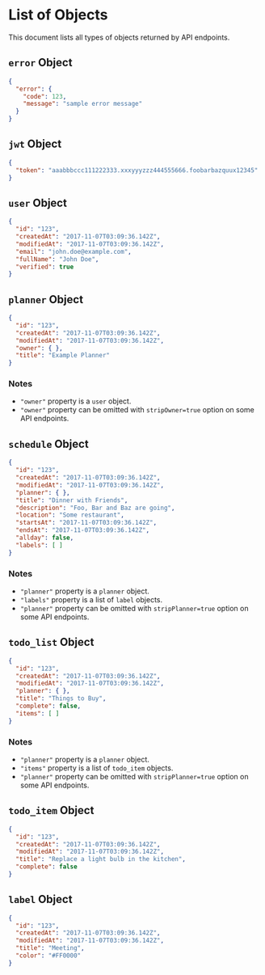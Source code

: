 # List of Objects

This document lists all types of objects returned by API endpoints.

## `error` Object

```json
{
  "error": {
    "code": 123,
    "message": "sample error message"
  }
}
```

## `jwt` Object

```json
{
  "token": "aaabbbccc111222333.xxxyyyzzz444555666.foobarbazquux12345"
}
```

## `user` Object

```json
{
  "id": "123",
  "createdAt": "2017-11-07T03:09:36.142Z",
  "modifiedAt": "2017-11-07T03:09:36.142Z",
  "email": "john.doe@example.com",
  "fullName": "John Doe",
  "verified": true
}
```

## `planner` Object

```json
{
  "id": "123",
  "createdAt": "2017-11-07T03:09:36.142Z",
  "modifiedAt": "2017-11-07T03:09:36.142Z",
  "owner": { },
  "title": "Example Planner"
}
```

### Notes

* `"owner"` property is a `user` object.
* `"owner"` property can be omitted with `stripOwner=true` option on some API
  endpoints.

## `schedule` Object

```json
{
  "id": "123",
  "createdAt": "2017-11-07T03:09:36.142Z",
  "modifiedAt": "2017-11-07T03:09:36.142Z",
  "planner": { },
  "title": "Dinner with Friends",
  "description": "Foo, Bar and Baz are going",
  "location": "Some restaurant",
  "startsAt": "2017-11-07T03:09:36.142Z",
  "endsAt": "2017-11-07T03:09:36.142Z",
  "allday": false,
  "labels": [ ]
}
```

### Notes

* `"planner"` property is a `planner` object.
* `"labels"` property is a list of `label` objects.
* `"planner"` property can be omitted with `stripPlanner=true` option on some
  API endpoints.

## `todo_list` Object

```json
{
  "id": "123",
  "createdAt": "2017-11-07T03:09:36.142Z",
  "modifiedAt": "2017-11-07T03:09:36.142Z",
  "planner": { },
  "title": "Things to Buy",
  "complete": false,
  "items": [ ]
}
```

### Notes

* `"planner"` property is a `planner` object.
* `"items"` property is a list of `todo_item` objects.
* `"planner"` property can be omitted with `stripPlanner=true` option on some
  API endpoints.

## `todo_item` Object

```json
{
  "id": "123",
  "createdAt": "2017-11-07T03:09:36.142Z",
  "modifiedAt": "2017-11-07T03:09:36.142Z",
  "title": "Replace a light bulb in the kitchen",
  "complete": false
}
```

## `label` Object

```json
{
  "id": "123",
  "createdAt": "2017-11-07T03:09:36.142Z",
  "modifiedAt": "2017-11-07T03:09:36.142Z",
  "title": "Meeting",
  "color": "#FF0000"
}
```

